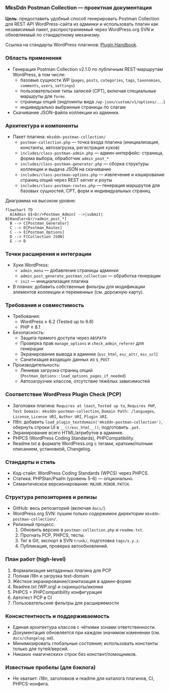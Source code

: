 <!--
@file: docs/Project.md
@description: Детальное описание плагина MksDdn Postman Collection: цели, архитектура, стандарты, процессы.
@dependencies: mksddn-postman-collection/postman-collection.php, includes/class-postman-*.php
@created: 2025-08-19
-->

### MksDdn Postman Collection — проектная документация

**Цель**: предоставить удобный способ генерировать Postman Collection для REST API WordPress-сайта из админки и использовать плагин как независимый пакет, распространяемый через WordPress.org SVN и обновляемый по стандартному механизму.

Ссылка на стандарты WordPress плагинов: [Plugin Handbook](https://developer.wordpress.org/plugins/).

### Область применения
- Генерация Postman Collection v2.1.0 по публичным REST-маршрутам WordPress, в том числе:
  - базовые сущности WP (`pages`, `posts`, `categories`, `tags`, `taxonomies`, `comments`, `users`, `settings`)
  - пользовательские типы записей (CPT), включая специальные маршруты для `forms`
  - страницы опций (эндпоинты вида `/wp-json/custom/v1/options/...`)
  - индивидуально выбранные страницы по слагам
- Скачивание JSON-файла коллекции из админки.

### Архитектура и компоненты
- Пакет плагина: `mksddn-postman-collection/`
  - `postman-collection.php` — точка входа плагина (инициализация, константы, автозагрузка, регистрация хуков)
  - `includes/class-postman-admin.php` — админ-интерфейс: страница, форма выбора, обработчик `admin_post_*`
  - `includes/class-postman-generator.php` — сборка структуры коллекции и выдача JSON на скачивание
  - `includes/class-postman-options.php` — извлечение и кэширование страниц опций через REST server и роуты
  - `includes/class-postman-routes.php` — генерация маршрутов для базовых сущностей, CPT, форм и индивидуальных страниц

Диаграмма на высоком уровне:

```mermaid
flowchart TD
  A[Admin UI<br/>Postman_Admin] -->|submit| B[Handler<br/>admin_post_*]
  B --> C[Postman_Generator]
  C --> D[Postman_Routes]
  C --> E[Postman_Options]
  D --> F[Collection JSON]
  E --> D
```

### Точки расширения и интеграции
- Хуки WordPress:
  - `admin_menu` — добавление страницы админки
  - `admin_post_generate_postman_collection` — обработка генерации
  - `init` — инициализация плагина
- В планах: добавить собственные фильтры для модификации элементов коллекции и переменных (см. дорожную карту).

### Требования и совместимость
- Требования:
  - WordPress ≥ 6.2 (Tested up to 6.6)
  - PHP ≥ 8.1
- Безопасность:
  - Защита прямого доступа через `ABSPATH`
  - Проверка прав `manage_options` и `check_admin_referer` для генерации
  - Экранирование вывода в админке (`esc_html`, `esc_attr`, `esc_url`)
  - Санитизация входящих данных из `$_POST`
- Производительность:
  - Ленивая загрузка страниц опций (`Postman_Options::load_options_pages_if_needed`)
  - Автозагрузчик классов, отсутствие тяжёлых зависимостей

### Соответствие WordPress Plugin Check (PCP)
- Заголовки плагина: `Requires at least`, `Tested up to`, `Requires PHP`, `Text Domain: mksddn-postman-collection`, `Domain Path: /languages`, `License`, `License URI`, `Author URI`, `Plugin URI`.
- I18n: добавить `load_plugin_textdomain('mksddn-postman-collection')`, обернуть строки UI в `__()/esc_html__()`; подготовить `.pot`.
- Экранирование всего HTML/атрибутов в админке.
- PHPCS (WordPress Coding Standards), PHPCompatibility.
- Readme.txt в формате WordPress.org с тегами, кратким/полным описанием, установкой, Changelog.

### Стандарты и стиль
- Код-стайл: WordPress Coding Standards (WPCS) через PHPCS.
- Статика: PHPStan/Psalm (уровень 5-6) — опционально.
- Семантическое версионирование: `MAJOR.MINOR.PATCH`.

### Структура репозиториев и релизы
- GitHub: весь репозиторий (включая `docs/`).
- WordPress.org SVN: пушим только содержимое директории `mksddn-postman-collection/`.
- Релизный процесс:
  1) Обновить версию в `postman-collection.php` и `readme.txt`.
  2) Прогнать PCP, PHPCS, тесты.
  3) Тег в Git, экспорт в SVN `trunk/`, подготовка `tags/x.y.z`.
  4) Публикация, проверка автообновлений.

### План работ (high-level)
1) Формализация метаданных плагина для PCP
2) Полная i18n и загрузка text-domain
3) Жёсткое экранирование/санитизация в админ-форме
4) Readme.txt (WP.org) и скриншоты/иконки
5) PHPCS + PHPCompatibility конфигурация
6) Автотест PCP в CI
7) Пользовательские фильтры для расширяемости

### Консистентность и поддерживаемость
- Единая архитектура классов с чёткими зонами ответственности.
- Документация обновляется при каждом значимом изменении (см. `docs/changelog.md`).
- Минимизировать глобальные состояния; использовать константы только для путей/версий.
- Никаких «магических» строк без констант/помощников.

### Известные пробелы (для бэклога)
- Не хватает: i18n, заголовков и readme для каталога плагинов, CI, PHPCS-конфига.


